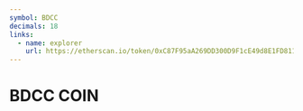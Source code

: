 ```yaml
---
symbol: BDCC
decimals: 18
links:
  - name: explorer
    url: https://etherscan.io/token/0xC87F95aA269DD300D9F1cE49d8E1FD8119A10456
---
```


# BDCC COIN

